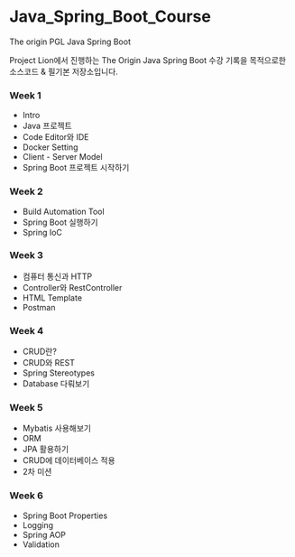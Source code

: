 # Java_Spring_Boot_Course
The origin PGL Java Spring Boot 

Project Lion에서 진행하는 The Origin Java Spring Boot 수강 기록을 목적으로한 소스코드 & 필기본 저장소입니다.


### Week 1
- Intro
- Java 프로젝트
- Code Editor와 IDE
- Docker Setting
- Client - Server Model
- Spring Boot 프로젝트 시작하기

### Week 2
- Build Automation Tool
- Spring Boot 실행하기
- Spring IoC

### Week 3
- 컴퓨터 통신과 HTTP
- Controller와 RestController
- HTML Template
- Postman

### Week 4
- CRUD란?
- CRUD와 REST
- Spring Stereotypes
- Database 다뤄보기

### Week 5
- Mybatis 사용해보기
- ORM
- JPA 활용하기
- CRUD에 데이터베이스 적용
- 2차 미션

### Week 6
- Spring Boot Properties
- Logging
- Spring AOP
- Validation
